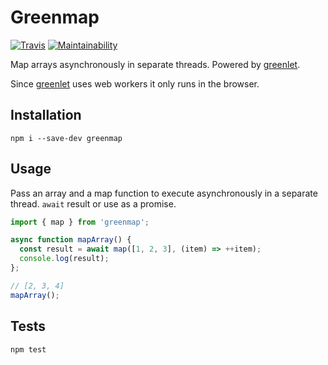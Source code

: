 # Greenmap

[![Travis](https://travis-ci.org/randallmorey/greenmap.svg?branch=master)](https://travis-ci.org/randallmorey/greenmap)
[![Maintainability](https://api.codeclimate.com/v1/badges/c2a7454bfdda8d068863/maintainability)](https://codeclimate.com/github/randallmorey/greenmap/maintainability)

Map arrays asynchronously in separate threads.  Powered by [greenlet][greenlet].

Since [greenlet][greenlet] uses web workers it only runs in the browser.


## Installation

```
npm i --save-dev greenmap
```


## Usage

Pass an array and a map function to execute asynchronously in a separate thread.
`await` result or use as a promise.

```js
import { map } from 'greenmap';

async function mapArray() {
  const result = await map([1, 2, 3], (item) => ++item);
  console.log(result);
};

// [2, 3, 4]
mapArray();
```


## Tests

```
npm test
```


[greenlet]: https://github.com/developit/greenlet/
